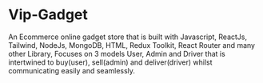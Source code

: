 # Vip-Gadget

An Ecommerce online gadget store that is built with Javascript, ReactJs, Tailwind, NodeJs, MongoDB, HTML, Redux Toolkit, React Router and many other Library,
Focuses on 3 models User, Admin and Driver that is intertwined to buy(user), sell(admin) and deliver(driver) whilst communicating easily and seamlessly.
